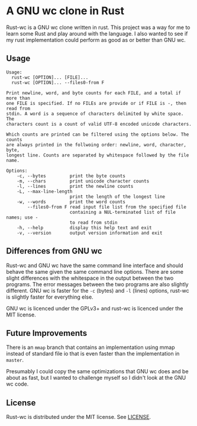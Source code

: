 A GNU wc clone in Rust
======================
Rust-wc is a GNU wc clone written in rust. This project was a way for me to
learn some Rust and play around with the language. I also wanted to see if my
rust implementation could perform as good as or better than GNU wc.

Usage
-----
```
Usage:
  rust-wc [OPTION]... [FILE]...
  rust-wc [OPTION]... --files0-from F

Print newline, word, and byte counts for each FILE, and a total if more than
one FILE is specified. If no FILEs are provide or if FILE is -, then read from
stdin. A word is a sequence of characters delimited by white space. The
characters count is a count of valid UTF-8 encoded unicode characters.

Which counts are printed can be filtered using the options below. The counts
are always printed in the follwoing order: newline, word, character, byte,
longest line. Counts are separated by whitespace followed by the file name.

Options:
    -c, --bytes         print the byte counts
    -m, --chars         print unicode character counts
    -l, --lines         print the newline counts
    -L, --max-line-length 
                        print the length of the longest line
    -w, --words         print the word counts
        --files0-from F read input file list from the specified file
                        containing a NUL-terminated list of file names; use -
                        to read from stdin
    -h, --help          display this help text and exit
    -v, --version       output version information and exit
```

Differences from GNU wc
-----------------------
Rust-wc and GNU wc have the same command line interface and should behave the
same given the same command line options. There are some slight differences
with the whitespace in the output between the two programs. The error messages
between the two programs are also slightly different. GNU wc is faster for the
`-c` (bytes) and `-l` (lines) options, rust-wc is slightly faster for
everything else.

GNU wc is licenced under the GPLv3+ and rust-wc is licenced under the MIT
license.

Future Improvements
-------------------
There is an `mmap` branch that contains an implementation using mmap instead of
standard file io that is even faster than the implementation in `master`.

Presumably I could copy the same optimizations that GNU wc does and be about as
fast, but I wanted to challenge myself so I didn't look at the GNU wc code.

License
-------
Rust-wc is distributed under the MIT license. See [LICENSE](LICENSE).
